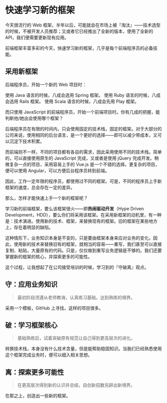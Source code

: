 # 快速学习新的框架

今天很流行的 Web 框架，半年以后，可能就会在市场上被『淘汰』——技术选型的时候，不被开发人员推荐；又或者它已经推出了全新的版本，使用了全新的 API，我们便需要更新现有应用。

前端框架丰富多彩的今天，快速学习新的框架，几乎是每个前端程序员的必备技能。

## 采用新框架

后端程序员，开始一个新的 Web 项目时：

使用 Java 语言的时候，八成会选用 Spring 框架。
使用 Ruby 语言的时候，八成会选用 Rails 框架。
使用 Scala 语言的时候，八成会先用 Play 框架。

而只使用 JavaScript 的前端程序员，开始一个前端项目时。你有几成的把握，能判断他/她出会使用哪个框架？

后端程序员在有限的时间内，只会使用固定的技术栈，固定的框架。对于大部分的公司来说，使用相同的后台语言，是一个更好的选择——即可以减少带成本，又可以沉淀下技术积累。

而前端则不一样，不同的项目都有各自的需求，因此采用使用不同的技术栈。简单的，可以直接使用原生的 JavaScript 完成，又或者是使用 jQuery 完成开发。稍微复杂一点的项目，采用容易上手的 Vue.js 是一个不错的选择。更复杂的项目，便可以使用 Angular，可以方便后台程序员转到前端。

因此，工作一定年限的程序员，都使用过不同的框架。可是，不同的程序员上手新框架的速度，总会存在一定的差异。

那么，怎样才能快速上手一个新的框架呢？

学习新的前端框架，要么该框架很火——即**热闹驱动开发**（Hype Driven Development，HDD），要么你们将采用该框架。在采用新框架的动机里，有一种是：技术演进。使用新的技术、框架，来替换现有的框架。旧的框架在某些地方上，存在着明显的缺陷。

这种情形下，业务知识本身是不变的，只是要由框架本身来应对业务的变化。因此，使用新的技术来替换旧有的框架，就相当的容易——重写，我们甚至可以直接复制、粘贴，大量原有的代码。只是，仅仅做到重写业务逻辑是不够的。我们还要掌握新的框架的核心，并探索更多的可能性。

这个过程，让我想起了在公司接受培训的时候，学习到的『守破离』观点。

## 守：应用业务知识

> 最初阶段须遵从老师教诲，认真练习基础，达到熟练的境界。

采用一个模板，GitHub 上寻找，这样的项目很多。

## 破：学习框架核心

> 基础熟练后，试着突破原有规范让自己得到更高层次的进化。

转换技术栈，本身没有什么技术含量，但是能帮助稳固知识。当我们已经熟悉使用这个框架完成业务时，便可以细入相关思想。

## 离：探索更多可能性

> 在更高层次得到新的认识并总结，自创新招数另辟出新境界。

在那之上，创造出一些新的框架。
